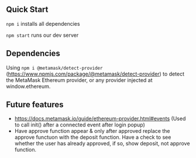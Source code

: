 ## Quick Start

`npm i` installs all dependencies

`npm start` runs our dev server

## Dependencies

Using `npm i @metamask/detect-provider` (https://www.npmjs.com/package/@metamask/detect-provider) to detect the MetaMask Ethereum provider, or any provider injected at window.ethereum.

## Future features

- https://docs.metamask.io/guide/ethereum-provider.html#events (Used to call init() after a connected event after login popup)
- Have approve function appear & only after approved replace the approve functuon with the deposit function. Have a check to see whether the user has already approved, if so, show deposit, not approve function.
